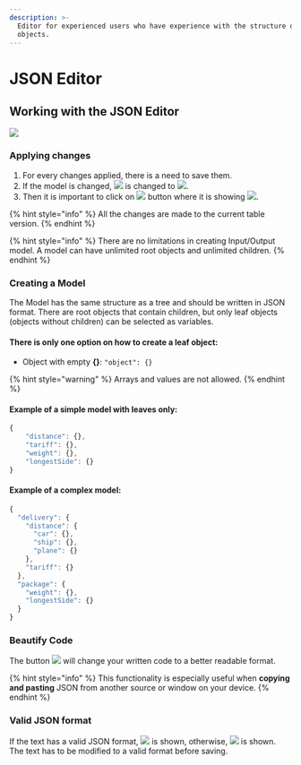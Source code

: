 ```yaml
---
description: >-
  Editor for experienced users who have experience with the structure of JSON
  objects.
---
```


# JSON Editor

## Working with the JSON Editor

![](../../.gitbook/assets/code-editor.png)

### Applying changes

1. For every changes applied, there is a need to save them.
2. If the model is changed, ![](../../.gitbook/assets/screenshoteasy-2-.png) is changed to ![](../../.gitbook/assets/screenshoteasy-3-.png).
3. Then it is important to click on ![](../../.gitbook/assets/screenshoteasy-31-.png) button where it is showing ![](../../.gitbook/assets/screenshoteasy-3-.png).

{% hint style="info" %}
All the changes are made to the current table version.
{% endhint %}

{% hint style="info" %}
There are no limitations in creating Input/Output model. A model can have unlimited root objects and unlimited children.
{% endhint %}

### Creating a Model

The Model has the same structure as a tree and should be written in JSON format. There are root objects that contain children, but only leaf objects (objects without children) can be selected as variables.

#### There is only one option on how to create a leaf object:

* Object with empty **{}**: `"object": {}`

{% hint style="warning" %}
Arrays and values are not allowed.
{% endhint %}

#### Example of a simple model with leaves only:

```javascript
{
    "distance": {},
    "tariff": {},
    "weight": {},
    "longestSide": {}
}
```

#### Example of a complex model:

```javascript
{
  "delivery": {
    "distance": {
      "car": {},
      "ship": {},
      "plane": {}
    },
    "tariff": {}
  },
  "package": {
    "weight": {},
    "longestSide": {}
  }
}
```

### Beautify Code

The button ![](../../.gitbook/assets/screenshoteasy-14-.png) will change your written code to a better readable format.

{% hint style="info" %}
This functionality is especially useful when **copying and pasting** JSON from another source or window on your device.
{% endhint %}

### Valid JSON format

If the text has a valid JSON format, ![](../../.gitbook/assets/screenshoteasy-17-.png) is shown, otherwise, ![](../../.gitbook/assets/screenshoteasy-18-.png) is shown. The text has to be modified to a valid format before saving.
